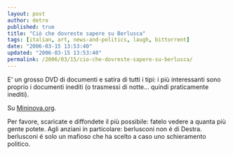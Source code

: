 ```yaml
---
layout: post
author: detro
published: true
title: "Ciò che dovreste sapere su Berlusca"
tags: [italian, art, news-and-politics, laugh, bittorrent]
date: "2006-03-15 13:53:40"
updated: "2006-03-15 13:53:40"
permalink: /2006/03/15/cio-che-dovreste-sapere-su-berlusca/
---
```


E' un grosso DVD di documenti e satira di tutti i tipi: i più interessanti sono proprio i documenti inediti (o trasmessi di notte... quindi praticamente inediti).

Su <a href="http://www.mininova.org/tor/252809">Mininova.org</a>.

Per favore, scaricate e diffondete il più possibile: fatelo vedere a quanta più gente potete. Agli anziani in particolare: berlusconi non é di Destra. berlusconi é solo un mafioso che ha scelto a caso uno schieramento politico.
